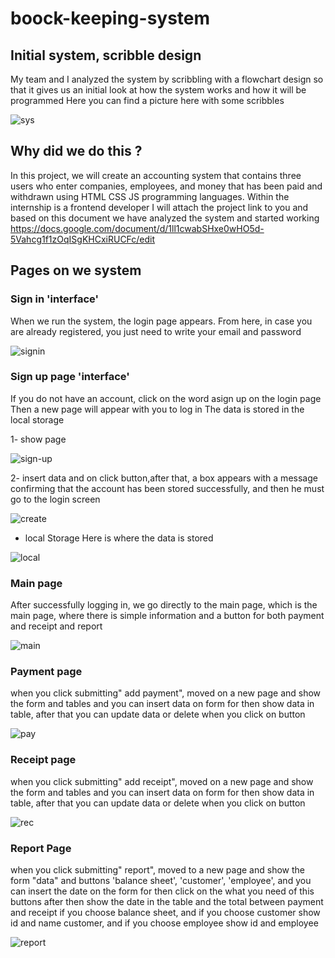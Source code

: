 # boock-keeping-system
## Initial system, scribble design
My team and I analyzed the system by scribbling with a flowchart design so that it gives us an initial look at how the system works and how it will be programmed
Here you can find a picture here with some scribbles

![sys](https://user-images.githubusercontent.com/52491098/177000059-9896f547-5685-4879-ac6b-5646ac017936.PNG)

## Why did we do this ?
In this project, we will create an accounting system that contains three users who enter companies, employees, and money that has been paid and withdrawn using HTML CSS JS programming languages. Within the internship is a frontend developer
I will attach the project link to you and based on this document we have analyzed the system and started working 
https://docs.google.com/document/d/1ll1cwabSHxe0wHO5d-5Vahcg1f1zOqISgKHCxiRUCFc/edit

## Pages on we system 
### Sign in 'interface'
When we run the system, the login page appears. From here, in case you are already registered, you just need to write your email and password

![signin](https://user-images.githubusercontent.com/52491098/176999818-12e172ea-3a13-491e-9046-4ba7c43c58a4.PNG)

### Sign up page 'interface'
If you do not have an account, click on the word asign up on the login page
Then a new page will appear with you to log in
The data is stored in the local storage

1- show page

![sign-up](https://user-images.githubusercontent.com/52491098/177000226-b44543a9-dca1-4ba8-8bfa-04bac19105a4.PNG)


2- insert data and on click button,after that, a box appears with a message confirming that the account has been stored successfully, and then he must go to the login screen


![create](https://user-images.githubusercontent.com/52491098/177001614-71d64b0d-37a1-4808-93c0-959de285da55.PNG)

* local Storage
Here is where the data is stored

![local](https://user-images.githubusercontent.com/52491098/177001886-a13eb19d-2633-41d2-9b41-f814ba0a0a73.PNG)

### Main page 

After successfully logging in, we go directly to the main page, which is the main page, where there is simple information and a button for both payment and receipt and report


![main](https://user-images.githubusercontent.com/52491098/177136342-f7d6ac8f-a867-429a-bc6e-945e716a625d.PNG)


### Payment page
when you click submitting" add payment", moved on a new page and show the form and tables and you can insert data on form for then show data in table, after that you can update data or delete when you click on button


![pay](https://user-images.githubusercontent.com/52491098/177137999-f7a18a53-6a57-441e-a2bc-0bd43d67725c.PNG)


### Receipt page
when you click submitting" add receipt", moved on a new page and show the form and tables and you can insert data on form for then show data in table, after that you can update data or delete when you click on button

![rec](https://user-images.githubusercontent.com/52491098/177138076-63aad00b-cb13-4cd4-9632-1bcefd108fa2.PNG)

### Report Page
when you click submitting" report", moved to a new page and show the form "data" and buttons 'balance sheet', 'customer',
'employee', and you can insert the date on the form for then click on the what you need of this buttons after then show the date in the table and the total between payment and receipt if you choose balance sheet, and if you choose customer show id and name customer, and if you choose employee show id and employee


![report](https://user-images.githubusercontent.com/52491098/177140451-78eac630-e20d-45fd-92d7-33cc5c98dbb2.PNG)









